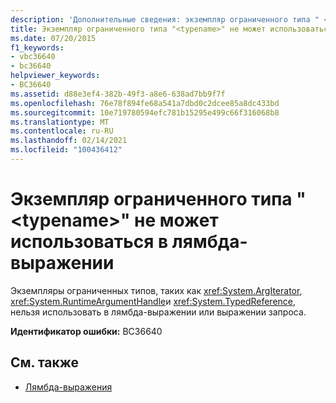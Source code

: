 ```yaml
---
description: 'Дополнительные сведения: экземпляр ограниченного типа " <typename> " нельзя использовать в лямбда-выражении'
title: Экземпляр ограниченного типа "<typename>" не может использоваться в лямбда-выражении
ms.date: 07/20/2015
f1_keywords:
- vbc36640
- bc36640
helpviewer_keywords:
- BC36640
ms.assetid: d88e3ef4-382b-49f3-a8e6-638ad7bb9f7f
ms.openlocfilehash: 76e78f894fe68a541a7dbd0c2dcee85a8dc433bd
ms.sourcegitcommit: 10e719780594efc781b15295e499c66f316068b8
ms.translationtype: MT
ms.contentlocale: ru-RU
ms.lasthandoff: 02/14/2021
ms.locfileid: "100436412"
---
```

# <a name="instance-of-restricted-type-typename-cannot-be-used-in-a-lambda-expression"></a>Экземпляр ограниченного типа "\<typename>" не может использоваться в лямбда-выражении

Экземпляры ограниченных типов, таких как <xref:System.ArgIterator>, <xref:System.RuntimeArgumentHandle>и <xref:System.TypedReference>, нельзя использовать в лямбда-выражении или выражении запроса.  
  
 **Идентификатор ошибки:** BC36640  
  
## <a name="see-also"></a>См. также

- [Лямбда-выражения](../programming-guide/language-features/procedures/lambda-expressions.md)

